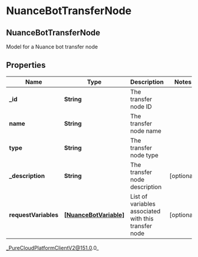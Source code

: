 # NuanceBotTransferNode

## NuanceBotTransferNode
Model for a Nuance bot transfer node

## Properties

|Name | Type | Description | Notes|
|------------ | ------------- | ------------- | -------------|
| **_id** | **String** | The transfer node ID | |
| **name** | **String** | The transfer node name | |
| **type** | **String** | The transfer node type | |
| **_description** | **String** | The transfer node description | [optional] |
| **requestVariables** | [**[NuanceBotVariable]**](NuanceBotVariable) | List of variables associated with this transfer node | [optional] |



_PureCloudPlatformClientV2@151.0.0_
